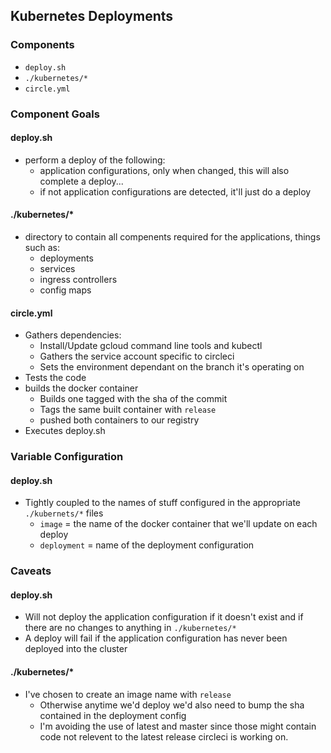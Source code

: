 ## Kubernetes Deployments
### Components
* `deploy.sh`
* `./kubernetes/*`
* `circle.yml`

### Component Goals
#### deploy.sh
* perform a deploy of the following:
  * application configurations, only when changed, this will also complete a
    deploy...
  * if not application configurations are detected, it'll just do a deploy

#### ./kubernetes/*
* directory to contain all compenents required for the applications, things such
  as:
  * deployments
  * services
  * ingress controllers
  * config maps

#### circle.yml
* Gathers dependencies:
  * Install/Update gcloud command line tools and kubectl
  * Gathers the service account specific to circleci
  * Sets the environment dependant on the branch it's operating on
* Tests the code
* builds the docker container
  * Builds one tagged with the sha of the commit
  * Tags the same built container with `release`
  * pushed both containers to our registry
* Executes deploy.sh

### Variable Configuration
#### deploy.sh
* Tightly coupled to the names of stuff configured in the appropriate
  `./kubernets/*` files
  * `image` = the name of the docker container that we'll update on each deploy
  * `deployment` = name of the deployment configuration

### Caveats
#### deploy.sh
* Will not deploy the application configuration if it doesn't exist and if there
  are no changes to anything in `./kubernetes/*`
* A deploy will fail if the application configuration has never been deployed
  into the cluster

#### ./kubernetes/*
* I've chosen to create an image name with `release`
  * Otherwise anytime we'd deploy we'd also need to bump the sha contained in
    the deployment config
  * I'm avoiding the use of latest and master since those might contain code not
    relevent to the latest release circleci is working on.
